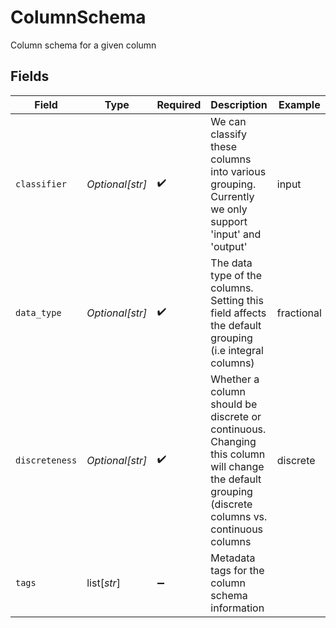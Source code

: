 # ColumnSchema

Column schema for a given column


## Fields

| Field                                                                                                                                             | Type                                                                                                                                              | Required                                                                                                                                          | Description                                                                                                                                       | Example                                                                                                                                           |
| ------------------------------------------------------------------------------------------------------------------------------------------------- | ------------------------------------------------------------------------------------------------------------------------------------------------- | ------------------------------------------------------------------------------------------------------------------------------------------------- | ------------------------------------------------------------------------------------------------------------------------------------------------- | ------------------------------------------------------------------------------------------------------------------------------------------------- |
| `classifier`                                                                                                                                      | *Optional[str]*                                                                                                                                   | :heavy_check_mark:                                                                                                                                | We can classify these columns into various grouping. Currently we only support 'input' and 'output'                                               | input                                                                                                                                             |
| `data_type`                                                                                                                                       | *Optional[str]*                                                                                                                                   | :heavy_check_mark:                                                                                                                                | The data type of the columns. Setting this field affects the default grouping (i.e integral columns)                                              | fractional                                                                                                                                        |
| `discreteness`                                                                                                                                    | *Optional[str]*                                                                                                                                   | :heavy_check_mark:                                                                                                                                | Whether a column should be discrete or continuous. Changing this column will change the default grouping (discrete columns vs. continuous columns | discrete                                                                                                                                          |
| `tags`                                                                                                                                            | list[*str*]                                                                                                                                       | :heavy_minus_sign:                                                                                                                                | Metadata tags for the column schema information                                                                                                   |                                                                                                                                                   |